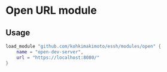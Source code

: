 # Open URL module

## Usage

```lua
load_module "github.com/kohkimakimoto/essh/modules/open" {
    name = "open-dev-server",
    url = "https://localhost:8080/"
}
```
